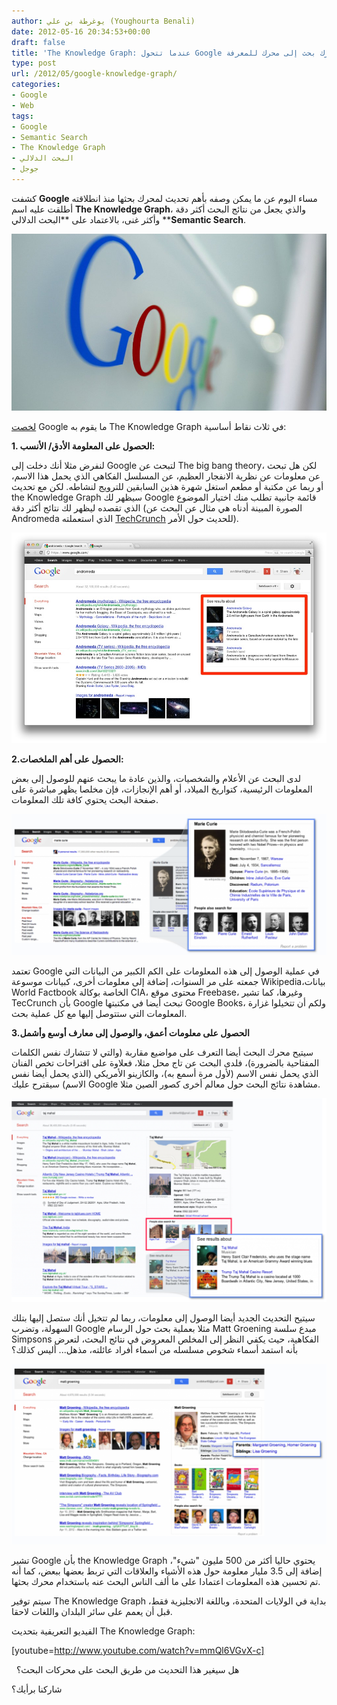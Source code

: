 ```yaml
---
author: يوغرطة بن علي (Youghourta Benali)
date: 2012-05-16 20:34:53+00:00
draft: false
title: 'The Knowledge Graph: عندما تتحول Google من مجرد محرك بحث إلى محرك للمعرفة  '
type: post
url: /2012/05/google-knowledge-graph/
categories:
- Google
- Web
tags:
- Google
- Semantic Search
- The Knowledge Graph
- البحث الدلالي
- جوجل
---
```


كشفت **Google** مساء اليوم عن ما يمكن وصفه بأهم تحديث لمحرك بحثها منذ انطلاقته أطلقت عليه اسم **The Knowledge Graph**، والذي يجعل من نتائج البحث أكثر دقة وأكثر غنى، بالاعتماد على **البحث الدلالي ****Semantic Search**.




[![](google-semantic-search.jpg)
](google-semantic-search.jpg)




[لخصت](http://googleblog.blogspot.com/2012/05/introducing-knowledge-graph-things-not.html) Google ما يقوم به The Knowledge Graph في ثلاث نقاط أساسية:




**1. الحصول على المعلومة الأدق/ الأنسب:**




لنفرض مثلا أنك دخلت إلى Google لتبحث عن The big bang theory، لكن هل تبحث عن معلومات عن نظرية الانفجار العظيم، عن المسلسل الفكاهي الذي يحمل هذا الاسم، أو ربما عن مكتبة أو مطعم استغل شهرة هذين السابقين للترويج لنشاطه. لكن مع تحديث the Knowledge Graph سيظهر لك Google قائمة جانبية تطلب منك اختيار الموضوع الذي تقصده ليظهر لك نتائج أكثر دقة (الصورة المبينة أدناه هي مثال عن البحث عن Andromeda الذي استعملته [TechCrunch](http://techcrunch.com/2012/05/16/google-just-got-a-whole-lot-smarter-launches-its-knowledge-graph/) للحديث حول الأمر).




[![](google-knowledge-graph-disambiguation.jpg)
](google-knowledge-graph-disambiguation.jpg)




**2.الحصول على أهم الملخصات:**




لدى البحث عن الأعلام والشخصيات، والذين عادة ما يبحث عنهم للوصول إلى بعض المعلومات الرئيسية، كتواريخ الميلاد، أو أهم الإنجازات، فإن مخلصا يظهر مباشرة على صفحة البحث يحتوي كافة تلك المعلومات.




[![](google-knowledge-graph-marie-curie-1024x460.png)
](https://www.it-scoop.com/wp-content/uploads/2012/05/google-knowledge-graph-marie-curie.png)




تعتمد Google في عملية الوصول إلى هذه المعلومات على الكم الكبير من البيانات التي جمعته على مر السنوات، إضافة إلى معلومات أخرى، كبيانات موسوعة Wikipedia،بيانات World Factbook الخاصة بوكالة CIA، محتوى موقع Freebase، وغيرها، كما تشير TecCrunch بأن Google تبحث أيضا في مكتبتها Google Books، ولكم أن تتخيلوا غزارة المعلومات التي ستتوصل إليها مع كل عملية بحث.




**3.الحصول على معلومات أعمق، والوصول إلى معارف أوسع وأشمل**




<!-- more -->




سيتيح محرك البحث أيضا التعرف على مواضيع مقاربة (والتي لا تتشارك نفس الكلمات المفتاحية بالضرورة)، فلدى البحث عن تاج محل مثلا، فعلاوة على اقتراحات تخص الفنان الذي يحمل نفس الاسم (لأول مرة أسمع به)، والكازينو الأمريكي (الذي يحمل أيضا نفس الاسم) سيقترح عليك Google مشاهدة نتائج البحث حول معالم أخرى كصور الصين مثلا.




[![](google-Knowledge-Graph-taj-mahal-1024x663.png)
](https://www.it-scoop.com/wp-content/uploads/2012/05/google-Knowledge-Graph-taj-mahal.png)




سيتيح التحديث الجديد أيضا الوصول إلى معلومات، ربما لم تتخيل أنك ستصل إليها بتلك السهولة، وتضرب Google مثلا بعملية بحث حول الرسام Matt Groening مبدع سلسة Simpsons الفكاهية، حيث يكفي النظر إلى المخلص المعروض في نتائج البحث، لتعرض بأنه استمد أسماء شخوص مسلسله من أسماء أفراد عائلته، مذهل... أليس كذلك؟




[![](google-Knowledge-Graph-matt-groening-1024x586.png)
](https://www.it-scoop.com/wp-content/uploads/2012/05/google-Knowledge-Graph-matt-groening.png)




تشير Google بأن the Knowledge Graph يحتوي حاليا أكثر من 500 مليون "شيء"، إضافة إلى 3.5 مليار معلومة حول هذه الأشياء والعلاقات التي تربط بعضها ببعض، كما أنه تم تحسين هذه المعلومات اعتمادا على ما ألف الناس البحث عنه باستخدام محرك بحثها.




سيتم توفير The Knowledge Graph بداية في الولايات المتحدة، وباللغة الانجليزية فقط، قبل أن يعمم على سائر البلدان واللغات لاحقا.




الفيديو التعريفية بتحديث The Knowledge Graph:




<!-- more -->




[youtube=http://www.youtube.com/watch?v=mmQl6VGvX-c]




  هل سيغير هذا التحديث من طريق البحث على محركات البحث؟




شاركنا برأيك؟
